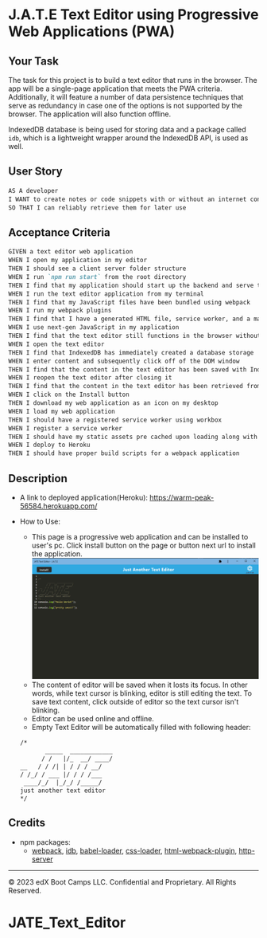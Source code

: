 # J.A.T.E Text Editor using Progressive Web Applications (PWA)

## Your Task

The task for this project is to build a text editor that runs in the browser. The app will be a single-page application that meets the PWA criteria. Additionally, it will feature a number of data persistence techniques that serve as redundancy in case one of the options is not supported by the browser. The application will also function offline.

IndexedDB database is being used for storing data and a package called `idb`, which is a lightweight wrapper around the IndexedDB API, is used as well. 

## User Story

```md
AS A developer
I WANT to create notes or code snippets with or without an internet connection
SO THAT I can reliably retrieve them for later use
```

## Acceptance Criteria

```md
GIVEN a text editor web application
WHEN I open my application in my editor
THEN I should see a client server folder structure
WHEN I run `npm run start` from the root directory
THEN I find that my application should start up the backend and serve the client
WHEN I run the text editor application from my terminal
THEN I find that my JavaScript files have been bundled using webpack
WHEN I run my webpack plugins
THEN I find that I have a generated HTML file, service worker, and a manifest file
WHEN I use next-gen JavaScript in my application
THEN I find that the text editor still functions in the browser without errors
WHEN I open the text editor
THEN I find that IndexedDB has immediately created a database storage
WHEN I enter content and subsequently click off of the DOM window
THEN I find that the content in the text editor has been saved with IndexedDB
WHEN I reopen the text editor after closing it
THEN I find that the content in the text editor has been retrieved from our IndexedDB
WHEN I click on the Install button
THEN I download my web application as an icon on my desktop
WHEN I load my web application
THEN I should have a registered service worker using workbox
WHEN I register a service worker
THEN I should have my static assets pre cached upon loading along with subsequent pages and static assets
WHEN I deploy to Heroku
THEN I should have proper build scripts for a webpack application
```

## Description

* A link to deployed application(Heroku): https://warm-peak-56584.herokuapp.com/

* How to Use:
  * This page is a progressive web application and can be installed to user's pc. Click install button on the page or button next url to install the application.
    ![app-example](./assets/app-example.png)
  * The content of editor will be saved when it losts its focus. In other words, while text cursor is blinking, editor is still editing the text. To save text content, click outside of editor so the text cursor isn't blinking. 
  * Editor can be used online and offline.
  * Empty Text Editor will be automatically filled with following header:
  ```
  /*
         _____  ____________
        / /   |/_  __/ ____/
  __   / / /| | / / / __/   
  / /_/ / ___ |/ / / /___   
   ____/_/  |_/_/ /_____/   
  just another text editor
  */ 
  ```

## Credits
* npm packages:
  * [webpack](https://www.npmjs.com/package/webpack), [idb](https://www.npmjs.com/package/idb), [babel-loader](https://www.npmjs.com/package/babel-loader), [css-loader](https://www.npmjs.com/package/css-loader), [html-webpack-plugin](https://www.npmjs.com/package/html-webpack-plugin), [http-server](https://www.npmjs.com/package/http-server)


- - -
© 2023 edX Boot Camps LLC. Confidential and Proprietary. All Rights Reserved.
# JATE_Text_Editor
